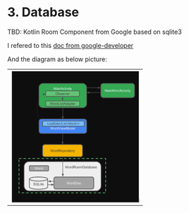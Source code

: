 # 3.  Database

TBD: Kotlin Room Component from Google based on sqlite3

I refered to this [doc from google-developer](https://google-developer-training.github.io/android-developer-advanced-course-practicals/unit-6-working-with-architecture-components/lesson-14-room,-livedata,-viewmodel/14-1-a-room-livedata-viewmodel/14-1-a-room-livedata-viewmodel.html)

And the diagram as below picture:

<table>
<tbody>
<tr>
<td>
<img src="./../assets/imgs/Room_eg.png" height="300px"/>
</td>
</tr>
</tbody>
</table>
